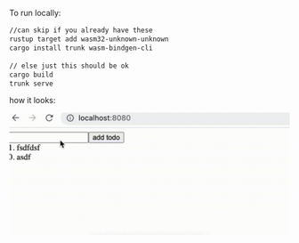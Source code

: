 To run locally:

```
//can skip if you already have these
rustup target add wasm32-unknown-unknown   
cargo install trunk wasm-bindgen-cli

// else just this should be ok
cargo build
trunk serve
```

how it looks: 

![gif demo](./Images/demo.gif)